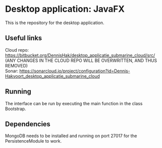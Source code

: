 # Desktop application: JavaFX
This is the repository for the desktop application.

## Useful links
Cloud repo: https://bitbucket.org/DennisHak/desktop_applicatie_submarine_cloud/src/ (ANY CHANGES IN THE CLOUD REPO WILL BE OVERWRITTEN, AND THUS REMOVED)     
Sonar: https://sonarcloud.io/project/configuration?id=Dennis-Hakvoort_desktop_applicatie_submarine_cloud

## Running
The interface can be run by executing the main function in the class Bootstrap.

## Dependencies
MongoDB needs to be installed and running on port 27017 for the PersistenceModule to work.
